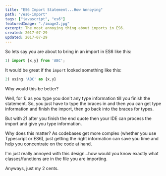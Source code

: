 ```yaml
---
title: "ES6 Import Statement...How Annoying"
path: "/es6-import"
tags: ["javascript", "es6"]
featuredImage: "./image2.jpg"
excerpt: The most annoying thing about imports in ES6.
created: 2017-07-29
updated: 2017-07-29
---
```


So lets say you are about to bring in an import in ES6 like this:
```javascript
1) import {x,y} from 'ABC';
```

It would be great if the `import` looked something like this:
```javascript
2) using 'ABC' as {x,y}
```

Why would this be better?

Well, for *1)* as you type you don't any type information till you finish the statement.
So, you just have to type the braces in and then you can get type information and finish the import, then go back into the braces for types.

But with *2)* after you finish the end quote then your IDE can process the import and give you type information.

Why does this matter?  As codebases get more complex (whether you use Typescript or ES6), just getting the right information can save you time and help you concentrate on the code at hand.

I'm just really annoyed with this design...how would you know exactly what classes/functions are in the file you are importing.

Anyways, just my 2 cents.

